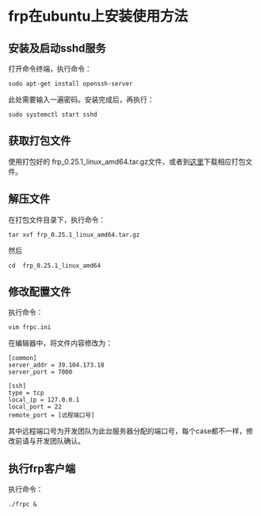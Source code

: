 # frp在ubuntu上安装使用方法

## 安装及启动sshd服务

打开命令终端，执行命令：

	sudo apt-get install openssh-server

此处需要输入一遍密码。安装完成后，再执行：

	sudo systemctl start sshd

## 获取打包文件
使用打包好的 frp_0.25.1_linux_amd64.tar.gz文件，或者到[这里](https://github.com/fatedier/frp/releases)下载相应打包文件。

## 解压文件

在打包文件目录下，执行命令：

	tar xvf frp_0.25.1_linux_amd64.tar.gz

然后

	cd  frp_0.25.1_linux_amd64

## 修改配置文件

执行命令：

	vim frpc.ini

在编辑器中，将文件内容修改为：

	[common]
	server_addr = 39.104.173.18
	server_port = 7000

	[ssh]
	type = tcp
	local_ip = 127.0.0.1
	local_port = 22
	remote_port = [远程端口号]

其中远程端口号为开发团队为此台服务器分配的端口号，每个case都不一样，修改前请与开发团队确认。

## 执行frp客户端

执行命令：

	./frpc &


